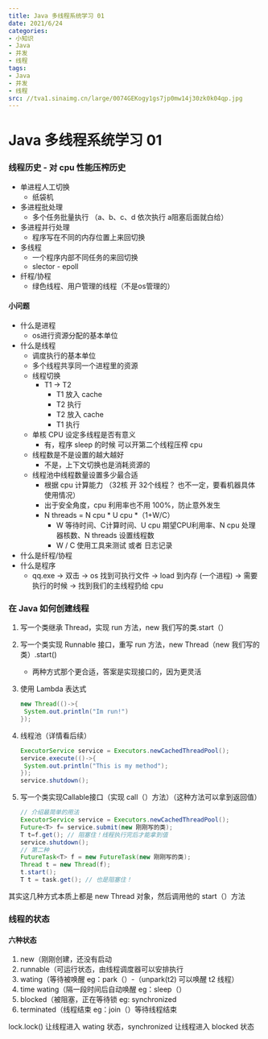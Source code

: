 ```yaml
---
title: Java 多线程系统学习 01
date: 2021/6/24
categories:
- 小知识
- Java
- 并发
- 线程
tags:
- Java
- 并发
- 线程
src: //tva1.sinaimg.cn/large/0074GEKogy1gs7jp0mw14j30zk0k04qp.jpg
---
```

# Java 多线程系统学习 01

### 线程历史 - 对 cpu 性能压榨历史

- 单进程人工切换
  - 纸袋机
- 多进程批处理
  - 多个任务批量执行 （a、b、c、d 依次执行 a阻塞后面就白给）
- 多进程并行处理
  - 程序写在不同的内存位置上来回切换
- 多线程 
  - 一个程序内部不同任务的来回切换
  - slector - epoll
- 纤程/协程
  - 绿色线程、用户管理的线程（不是os管理的）

#### 小问题

- 什么是进程
  - os进行资源分配的基本单位
- 什么是线程
  - 调度执行的基本单位
  - 多个线程共享同一个进程里的资源
  - 线程切换
    - T1 -> T2
      - T1 放入 cache
      - T2 执行
      - T2 放入 cache
      - T1 执行
  - 单核 CPU 设定多线程是否有意义
    - 有，程序 sleep 的时候 可以开第二个线程压榨 cpu
  - 线程数是不是设置的越大越好
    - 不是，上下文切换也是消耗资源的
  - 线程池中线程数量设置多少最合适
    - 根据 cpu 计算能力 （32核 开 32个线程？ 也不一定，要看机器具体使用情况）
    - 出于安全角度，cpu 利用率也不用 100%，防止意外发生
    - N threads = N cpu * U cpu *（1+W/C）
      - W 等待时间、C计算时间、U cpu 期望CPU利用率、N cpu 处理器核数、N threads 设置线程数
      - W / C 使用工具来测试 或者 日志记录
- 什么是纤程/协程
- 什么是程序
  - qq.exe -> 双击 -> os 找到可执行文件 -> load 到内存 (一个进程)  -> 需要执行的时候 -> 找到我们的主线程扔给 cpu

### 在 Java 如何创建线程

1. 写一个类继承 Thread，实现 run 方法，new 我们写的类.start（）

2. 写一个类实现 Runnable 接口，重写 run 方法，new Thread（new 我们写的类）.start()

   - 两种方式那个更合适，答案是实现接口的，因为更灵活

3. 使用 Lambda 表达式

   ```java
   new Thread(()->{
   	System.out.println("Im run!")
   });
   ```

4. 线程池（详情看后续）

   ```java
   ExecutorService service = Executors.newCachedThreadPool();
   service.execute(()->{
   	System.out.println("This is my method");
   });
   service.shutdown();
   ```

5. 写一个类实现Callable<T>接口（实现 call（）方法）（这种方法可以拿到返回值）

   ```java
   // 介绍最简单的用法
   ExecutorService service = Executors.newCachedThreadPool();
   Future<T> f= service.submit(new 刚刚写的类);
   T t=f.get(); // 阻塞住！线程执行完后才能拿到值
   service.shutdown();
   // 第二种
   FutureTask<T> f = new FutureTask(new 刚刚写的类);
   Thread t = new Thread(f);
   t.start();
   T t = task.get(); // 也是阻塞住！
   ```

其实这几种方式本质上都是 new Thread 对象，然后调用他的 start（）方法

### 线程的状态

#### 六种状态

1. new（刚刚创建，还没有启动
2. runnable（可运行状态，由线程调度器可以安排执行
3. wating（等待被唤醒  eg：park（）-（unpark(t2) 可以唤醒 t2 线程）
4. time wating（隔一段时间后自动唤醒  eg：sleep（）
5. blocked（被阻塞，正在等待锁  eg: synchronized
6. terminated（线程结束  eg：join（）等待线程结束

lock.lock()  让线程进入 wating 状态，synchronized 让线程进入 blocked 状态

